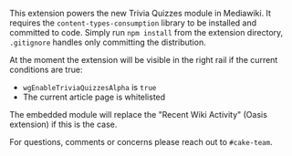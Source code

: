 This extension powers the new Trivia Quizzes module in Mediawiki. It requires the `content-types-consumption` library to be installed and committed to code. Simply run `npm install` from the extension directory, `.gitignore` handles only committing the distribution.

At the moment the extension will be visible in the right rail if the current conditions are true:

- `wgEnableTriviaQuizzesAlpha` is `true`
- The current article page is whitelisted

The embedded module will replace the "Recent Wiki Activity" (Oasis extension) if this is the case.

For questions, comments or concerns please reach out to `#cake-team`.
